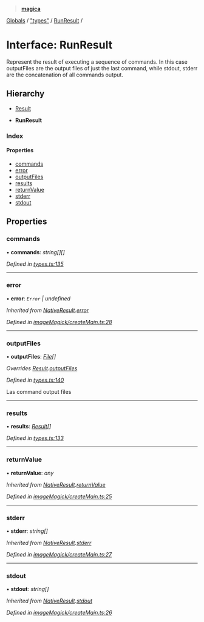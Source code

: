 > **[magica](../README.md)**

[Globals](../README.md) / ["types"](../modules/_types_.md) / [RunResult](_types_.runresult.md) /

# Interface: RunResult

Represent the result of executing a sequence of commands. In this case outputFiles are the output files of
just the last command, while stdout, stderr are the concatenation of all commands output.

## Hierarchy

  * [Result](_types_.result.md)

  * **RunResult**

### Index

#### Properties

* [commands](_types_.runresult.md#commands)
* [error](_types_.runresult.md#error)
* [outputFiles](_types_.runresult.md#outputfiles)
* [results](_types_.runresult.md#results)
* [returnValue](_types_.runresult.md#returnvalue)
* [stderr](_types_.runresult.md#stderr)
* [stdout](_types_.runresult.md#stdout)

## Properties

###  commands

• **commands**: *string[][]*

*Defined in [types.ts:135](https://github.com/cancerberoSgx/magica/blob/94207d7/src/types.ts#L135)*

___

###  error

• **error**: *`Error` | undefined*

*Inherited from [NativeResult](_imagemagick_createmain_.nativeresult.md).[error](_imagemagick_createmain_.nativeresult.md#error)*

*Defined in [imageMagick/createMain.ts:28](https://github.com/cancerberoSgx/magica/blob/94207d7/src/imageMagick/createMain.ts#L28)*

___

###  outputFiles

• **outputFiles**: *[File](_types_.file.md)[]*

*Overrides [Result](_types_.result.md).[outputFiles](_types_.result.md#outputfiles)*

*Defined in [types.ts:140](https://github.com/cancerberoSgx/magica/blob/94207d7/src/types.ts#L140)*

Las command output files

___

###  results

• **results**: *[Result](_types_.result.md)[]*

*Defined in [types.ts:133](https://github.com/cancerberoSgx/magica/blob/94207d7/src/types.ts#L133)*

___

###  returnValue

• **returnValue**: *any*

*Inherited from [NativeResult](_imagemagick_createmain_.nativeresult.md).[returnValue](_imagemagick_createmain_.nativeresult.md#returnvalue)*

*Defined in [imageMagick/createMain.ts:25](https://github.com/cancerberoSgx/magica/blob/94207d7/src/imageMagick/createMain.ts#L25)*

___

###  stderr

• **stderr**: *string[]*

*Inherited from [NativeResult](_imagemagick_createmain_.nativeresult.md).[stderr](_imagemagick_createmain_.nativeresult.md#stderr)*

*Defined in [imageMagick/createMain.ts:27](https://github.com/cancerberoSgx/magica/blob/94207d7/src/imageMagick/createMain.ts#L27)*

___

###  stdout

• **stdout**: *string[]*

*Inherited from [NativeResult](_imagemagick_createmain_.nativeresult.md).[stdout](_imagemagick_createmain_.nativeresult.md#stdout)*

*Defined in [imageMagick/createMain.ts:26](https://github.com/cancerberoSgx/magica/blob/94207d7/src/imageMagick/createMain.ts#L26)*